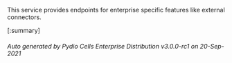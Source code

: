 






This service provides endpoints for enterprise specific features like external connectors.

[:summary]

###### Auto generated by Pydio Cells Enterprise Distribution v3.0.0-rc1 on 20-Sep-2021
